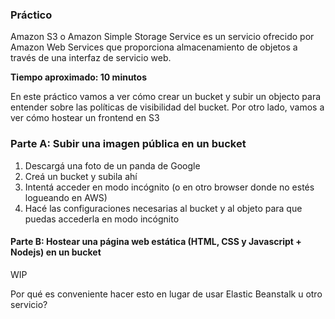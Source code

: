 ### Práctico

Amazon S3 o Amazon Simple Storage Service es un servicio ofrecido por Amazon Web Services que proporciona almacenamiento de objetos a través de una interfaz de servicio web.

**Tiempo aproximado: 10 minutos**

En este práctico vamos a ver cómo crear un bucket y subir un objecto para entender sobre las políticas de visibilidad del bucket.
Por otro lado, vamos a ver cómo hostear un frontend en S3

### Parte A: Subir una imagen pública en un bucket

1. Descargá una foto de un panda de Google
2. Creá un bucket y subila ahí
3. Intentá acceder en modo incógnito (o en otro browser donde no estés logueando en AWS)
4. Hacé las configuraciones necesarias al bucket y al objeto para que puedas accederla en modo incógnito


#### Parte B: Hostear una página web estática (HTML, CSS y Javascript + Nodejs) en un bucket

WIP

Por qué es conveniente hacer esto en lugar de usar Elastic Beanstalk u otro servicio?

